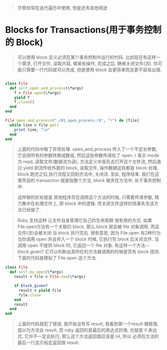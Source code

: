 > 尽管经常在迭代遍历中使用, 但是还有其他用途

# Blocks for Transactions(用于事务控制的 Block)

> 可以使用 block 定义必须在某个事务控制中运行的代码. 比如现在有这样一个需求, 打开文件, 读取内容, 做某些操作, 完成之后, 确保关闭文件(流). 你可能只需要一行代码就可以完成, 但是使用 block 会更简单而且更不容易出错.

```ruby

class File
  def self.open_and_process(\*args)
    f = File.open(\*args)
    yield f
    f.close()
  end
end

File.open_and_process("./01_open_process.rb", "r") do |file|
  while line = file.gets
    print line, "\n"
  end
end

```

> 上面的代码中略了异常处理. 
> open_and_process 传入了一个不定长参数, 它会把所有的参数转换成数组, 然后这些参数传递给了 open.
> r 表示 mode 为 read, 读取文件(数据流为读), 方法定义中首先去打开这个文件流, 然后通过 yield 把流传给外面的 block, 读取文件, 操作数据这些都是 block 处理, block 跑完之后,执行流程又回到方法中, 关闭流. 至此, 程序结束. 
> 我们在这里所说的 transaction 就是指整个方法, block 被夹在方法中, 处于事务控制中.

> 这样做的好处就是 其他程序员在调用这个方法的时候, 只需要传递参数, 精力集中在处理文件上, 即 block 中的逻辑. 而关闭文件这样的琐事失去该方法已经做了.

> Ruby 支持这种 让文件自身管理它自己的生命周期 很有用的方式. 如果 File.open方法有一个关联的 block, 那么 block 就会被 file 对象调用, 而且文件(流)会被关闭 当 block 执行完后. 很有意思, 因为 File.open 有2种行为. 当你调用 open 并且传入一个 block 时候, 它执行完 block 后关闭文件. 当调用 open 不提供 block 时, 它返回一个 file 对象. 有这样一个方法-- block.given? 它可以判断出其所在的方法被调用的时候是否有 block 提供. 下面的代码是模拟了 File.open 这个方法.

```ruby
class File
  def self.my_open(\*args)
    result = file = File.new(\*args)

    if block_given?
      result = yield file
      file.close
    end
    result
  end
end
```

> 上面的代码我犯了错误, 我开始没有写 result, 我看到第一个result 被赋值, 就以为方法会 result, 而 ruby 返回的是最后的表达式的值, 也就是 if 表达式, 它并不一定会执行, 那么这个方法返回值应该是 nil, 所以  必须在方法的最后一行显示指定返回值 result.
